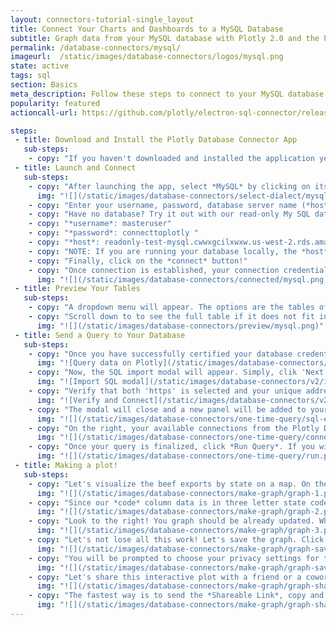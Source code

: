 ```yaml
---
layout: connectors-tutorial-single_layout
title: Connect Your Charts and Dashboards to a MySQL Database
subtitle: Graph data from your MySQL database with Plotly 2.0 and the Plotly Database Connector.
permalink: /database-connectors/mysql/
imageurl:  /static/images/database-connectors/logos/mysql.png
state: active
tags: sql
section: Basics
meta_description: Follow these steps to connect to your MySQL database
popularity: featured
actioncall-url: https://github.com/plotly/electron-sql-connector/releases

steps:
 - title: Download and Install the Plotly Database Connector App
   sub-steps:
    - copy: "If you haven't downloaded and installed the application yet, please follow the instructions for either [personal setup](/database-connectors/personal-login) or [company on-premise](/database-connectors/on-prem-login)."
 - title: Launch and Connect
   sub-steps:
    - copy: "After launching the app, select *MySQL* by clicking on its icon."
      img: "![](/static/images/database-connectors/select-dialect/mysql.png)"
    - copy: "Enter your username, password, database server name (*host*) and its port number."
    - copy: "Have no database? Try it out with our read-only My SQL database."
    - copy: "*username*: masteruser"
    - copy: "*password*: connecttoplotly "
    - copy: "*host*: readonly-test-mysql.cwwxgcilxwxw.us-west-2.rds.amazonaws.com"
    - copy: "NOTE: If you are running your database locally, the *host* input field can stay empty since its default value is 'localhost'. Similarly, if your database is setup on port number *3306*, you may leave the *port* input field empty as well. If your database is setup on a remote server, simply copy the endpoint name into the *host* input field and enter the remote server's port number on which your database is located."
    - copy: "Finally, click on the *connect* button!"
    - copy: "Once connection is established, your connection credentials will be saved and greyed out to avoid unintentional changes. If you wish to modify your connection, click on *edit credentials*."
      img: "![](/static/images/database-connectors/connected/mysql.png)"
 - title: Preview Your Tables
   sub-steps:
    - copy: "A dropdown menu will appear. The options are the tables of the database previously selected. Select the table you wish to preview (see the top 5 rows of the table). For this example, let's select the 2011 data for USA agricultural exports which is the table named 'us_ag_exports_2011'"
    - copy: "Scroll down to to see the full table if it does not fit in the preview window. In this example we will look into beef exports, and by looking at the column names (we have 'code' and 'beef') and the data formatting (state codes and integers respectively), we should be confident that we can accomplish a visualisation that can compare the states based on their beef export in Plotly."
      img: "![](/static/images/database-connectors/preview/mysql.png)"
 - title: Send a Query to Your Database
   sub-steps:
    - copy: "Once you have successfully certified your database credentials and you have an [automatically generated an SSL](https://help.plot.ly/database-connectors/personal-login/#step-6-automatic-ssl), you are setup to begin querying data in Plotly. It is important to note that the automatically generated SSL can sometimes take up to *several minutes*. Once you can see that is has been generated, click the 'Click to Open Query Editor' link under the 'Final Step. Query Data on Plotly' section. This will open the Plotly workspace in your default browser."
      img: "![Query data on Plotly](/static/images/database-connectors/v2/query-data-on-plotly.png)"
    - copy: "Now, the SQL import modal will appear. Simply, clik 'Next'"
      img: "![Import SQL modal](/static/images/database-connectors/v2/import-sql-modal.png)"
    - copy: "Verify that both 'https' is selected and your unique address is in the text box. Then click **Connect**"
      img: "![Verify and Connect](/static/images/database-connectors/v2/verify-and-connect.png)"
    - copy: "The modal will close and a new panel will be added to your Plotly Chart Creator."
      img: "![](/static/images/database-connectors/one-time-query/sql-editor.png)"
    - copy: "On the right, your available connections from the Plotly Database Connector will be displayed. If you have more than one, make sure you select the database connection that you want to use when writing the query."
      img: "![](/static/images/database-connectors/one-time-query/connections.png)"
    - copy: "Once your query is finalized, click *Run Query*. If you wish to set your query on a schedule to keep your grid's data updated to the latest entries of your database, visit our [schedule a query tutorial](http://help.plot.ly/database-connectors/schedule-query)."
      img: "![](/static/images/database-connectors/one-time-query/run.png)"
 - title: Making a plot!
   sub-steps:
    - copy: "Let's visualize the beef exports by state on a map. On the left side, the *GRAPH* tab should be selected. Here you can choose the *Chart Type* drop down menu. Choose *Choropleth*. As for *Locations*, choose the *state* column. Finally, set the *Values* to be the *beef* column."
      img: "![](/static/images/database-connectors/make-graph/graph-1.png)"
    - copy: "Since our *code* column data is in three letter state codes, select the *Location Format* to be *USA State Abbreviations*. We are only looking at USA data here, so for the *Map Region* option select *USA*. Finally, let's keep it simple and keep the *Projection* option as the default *Albers USA*. Come back later to explore more options."
      img: "![](/static/images/database-connectors/make-graph/graph-2.png)"
    - copy: "Look to the right! You graph should be already updated. Why not add a title? Click into the empty field above the garph and enter a description."
      img: "![](/static/images/database-connectors/make-graph/graph-3.png)"
    - copy: "Let's not lose all this work! Let's save the graph. Click on the *SAVE* tab on the left."
      img: "![](/static/images/database-connectors/make-graph/graph-save.png)"
    - copy: "You will be prompted to choose your privacy settings for this graph and data. There is nothing here to classify, let's simply set both *plot* and *data* to *public*. Click *SAVE*."
      img: "![](/static/images/database-connectors/make-graph/graph-save-modal.png)"
    - copy: "Let's share this interactive plot with a friend or a coworker (or both)! Click on the *SHARE* tab on the left."
      img: "![](/static/images/database-connectors/make-graph/graph-share.png)"
    - copy: "The fastest way is to send the *Shareable Link*, copy and paste it into your favorite e-mail or other communication service. Try out our Twitter, Facebook and Google+ links as well or embed it into your website by obtaining the iframe link in the *Embed* tab. If you set the settings to *public* previously, your friend or coworker will be able to view it even without an account and give you feedback."
      img: "![](/static/images/database-connectors/make-graph/graph-share-modal.png)"
---
```


